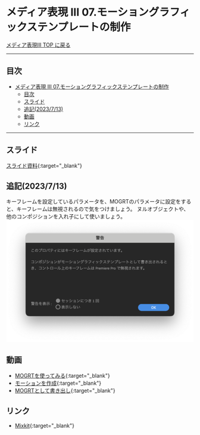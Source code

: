 # メディア表現 III 07.モーショングラフィックステンプレートの制作

[メディア表現III TOP に戻る](./index.md)

---

## 目次

- [メディア表現 III 07.モーショングラフィックステンプレートの制作](#メディア表現-iii-07モーショングラフィックステンプレートの制作)
  - [目次](#目次)
  - [スライド](#スライド)
  - [追記(2023/7/13)](#追記2023713)
  - [動画](#動画)
  - [リンク](#リンク)

---

## スライド

[スライド資料](./mr3_07slide.pdf){:target="_blank"}

## 追記(2023/7/13)
キーフレームを設定しているパラメータを、MOGRTのパラメータに設定をすると、キーフレームは無視されるので気をつけましょう。
ヌルオブジェクトや、他のコンポジションを入れ子にして使いましょう。
![](./img/mogrt_parameter_keyframe.png)

## 動画
- [MOGRTを使ってみる](https://www.youtube.com/watch?v=hjpnfrba070){:target="_blank"}
- [モーションを作成](https://www.youtube.com/watch?v=ESscOboNjA8){:target="_blank"}
- [MOGRTとして書き出し](https://www.youtube.com/watch?v=5kCxEM_A_fQ){:target="_blank"}

## リンク
- [Mixkit](https://mixkit.co/){:target="_blank"}
